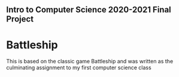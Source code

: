 ## Intro to Computer Science 2020-2021 Final Project
# Battleship

This is based on the classic game Battleship and was written as the culminating assignment to my first computer science class
